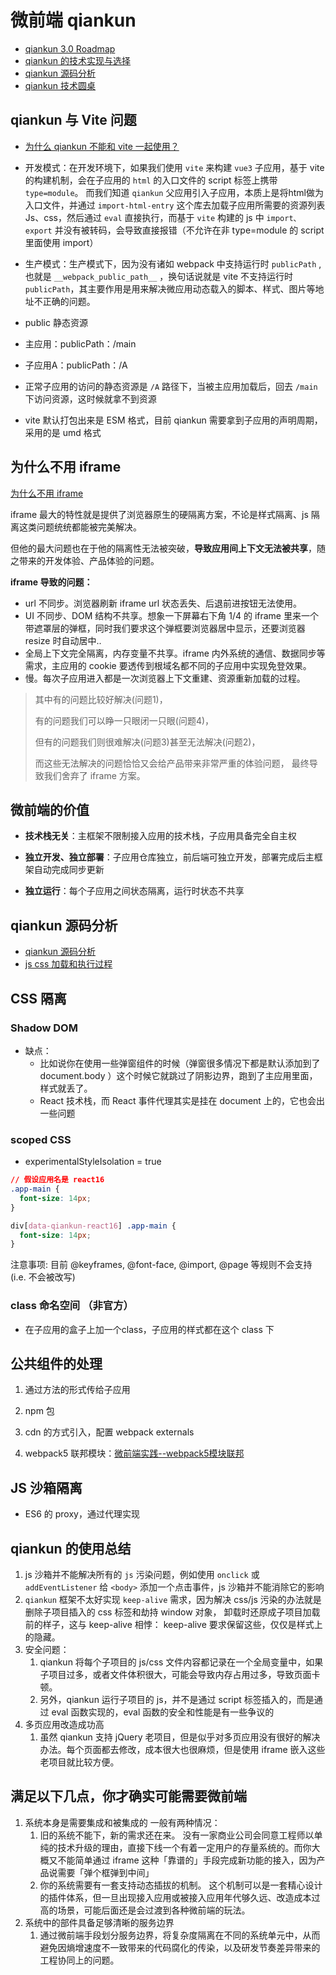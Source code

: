 # 微前端 qiankun

- [qiankun 3.0 Roadmap](https://github.com/umijs/qiankun/discussions/1378)
- [qiankun 的技术实现与选择](https://juejin.cn/post/6846687602439897101#heading-12)
- [qiankun 源码分析](https://juejin.cn/post/6844904115999342600)
- [qiankun 技术圆桌](https://www.yuque.com/kuitos/gky7yw)


## qiankun 与 Vite 问题

- [为什么 qiankun 不能和 vite 一起使用？](https://segmentfault.com/a/1190000042738311)

- 开发模式：在开发环境下，如果我们使用 `vite` 来构建 `vue3` 子应用，基于 vite 的构建机制，会在子应用的 `html` 的入口文件的 script 标签上携带 `type=module`。
  而我们知道 `qiankun` 父应用引入子应用，本质上是将html做为入口文件，并通过 `import-html-entry` 这个库去加载子应用所需要的资源列表Js、css，然后通过 `eval` 直接执行，而基于 `vite` 构建的 js 中 `import、export` 并没有被转码，会导致直接报错（不允许在非 type=module 的 script 里面使用 import）

- 生产模式：生产模式下，因为没有诸如 webpack 中支持运行时 `publicPath` ,也就是 `__webpack_public_path__` ，换句话说就是 vite 不支持运行时 `publicPath`，其主要作用是用来解决微应用动态载入的脚本、样式、图片等地址不正确的问题。

-  public 静态资源
- 主应用：publicPath：/main
- 子应用A：publicPath：/A
- 正常子应用的访问的静态资源是 `/A` 路径下，当被主应用加载后，回去 `/main` 下访问资源，这时候就拿不到资源

- vite 默认打包出来是 ESM 格式，目前 qiankun 需要拿到子应用的声明周期，采用的是 umd 格式

## 为什么不用 iframe

[为什么不用 iframe](https://www.yuque.com/kuitos/gky7yw/gesexv)

iframe 最大的特性就是提供了浏览器原生的硬隔离方案，不论是样式隔离、js 隔离这类问题统统都能被完美解决。

但他的最大问题也在于他的隔离性无法被突破，**导致应用间上下文无法被共享**，随之带来的开发体验、产品体验的问题。

**iframe 导致的问题：**

- url 不同步。浏览器刷新 iframe url 状态丢失、后退前进按钮无法使用。
- UI 不同步、DOM 结构不共享。想象一下屏幕右下角 1/4 的 iframe 里来一个带遮罩层的弹框，同时我们要求这个弹框要浏览器居中显示，还要浏览器 resize 时自动居中..
- 全局上下文完全隔离，内存变量不共享。iframe 内外系统的通信、数据同步等需求，主应用的 cookie 要透传到根域名都不同的子应用中实现免登效果。
- 慢。每次子应用进入都是一次浏览器上下文重建、资源重新加载的过程。

> 其中有的问题比较好解决(问题1)，
>
> 有的问题我们可以睁一只眼闭一只眼(问题4)，
>
>但有的问题我们则很难解决(问题3)甚至无法解决(问题2)，
>
>而这些无法解决的问题恰恰又会给产品带来非常严重的体验问题， 最终导致我们舍弃了 iframe 方案。

## 微前端的价值

- **技术栈无关**：主框架不限制接入应用的技术栈，子应用具备完全自主权

- **独立开发、独立部署**：子应用仓库独立，前后端可独立开发，部署完成后主框架自动完成同步更新

- **独立运行**：每个子应用之间状态隔离，运行时状态不共享

## qiankun 源码分析

- [qiankun 源码分析](https://juejin.cn/post/6844904115999342600)
- [js css 加载和执行过程](https://segmentfault.com/a/1190000037747701)

## CSS 隔离

### Shadow DOM
- 缺点：
    - 比如说你在使用一些弹窗组件的时候（弹窗很多情况下都是默认添加到了 document.body ）这个时候它就跳过了阴影边界，跑到了主应用里面，样式就丢了。
    - React 技术栈，而 React 事件代理其实是挂在 document 上的，它也会出一些问题

### scoped CSS
- experimentalStyleIsolation = true

```css
// 假设应用名是 react16
.app-main {
  font-size: 14px;
}

div[data-qiankun-react16] .app-main {
  font-size: 14px;
}
```

注意事项: 目前 @keyframes, @font-face, @import, @page 等规则不会支持 (i.e. 不会被改写)

### class 命名空间 （非官方）

- 在子应用的盒子上加一个class，子应用的样式都在这个 class 下


## 公共组件的处理

1. 通过方法的形式传给子应用

2. npm 包

3. cdn 的方式引入，配置 webpack externals

4. webpack5 联邦模块：[微前端实践--webpack5模块联邦](https://juejin.cn/post/6963326546606030856)




## JS 沙箱隔离

- ES6 的 proxy，通过代理实现

## qiankun 的使用总结

1. js 沙箱并不能解决所有的 `js` 污染问题，例如使用 `onclick` 或 `addEventListener` 给 `<body>` 添加一个点击事件，js 沙箱并不能消除它的影响
2. `qiankun` 框架不太好实现 `keep-alive` 需求，因为解决 css/js 污染的办法就是删除子项目插入的 css 标签和劫持 window 对象， 卸载时还原成子项目加载前的样子，这与 keep-alive 相悖： keep-alive 要求保留这些，仅仅是样式上的隐藏。
3. 安全问题：
    1. qiankun 将每个子项目的 js/css 文件内容都记录在一个全局变量中，如果子项目过多，或者文件体积很大，可能会导致内存占用过多，导致页面卡顿。
    2. 另外，qiankun 运行子项目的 js，并不是通过 script 标签插入的，而是通过 eval 函数实现的，eval 函数的安全和性能是有一些争议的
4. 多页应用改造成功高
    1. 虽然 qiankun 支持 jQuery 老项目，但是似乎对多页应用没有很好的解决办法。每个页面都去修改，成本很大也很麻烦，但是使用 iframe 嵌入这些老项目就比较方便。


## 满足以下几点，你才确实可能需要微前端

1. 系统本身是需要集成和被集成的 一般有两种情况：
    1. 旧的系统不能下，新的需求还在来。
       没有一家商业公司会同意工程师以单纯的技术升级的理由，直接下线一个有着一定用户的存量系统的。而你大概又不能简单通过 iframe 这种「靠谱的」手段完成新功能的接入，因为产品说需要「弹个框弹到中间」
    2. 你的系统需要有一套支持动态插拔的机制。
       这个机制可以是一套精心设计的插件体系，但一旦出现接入应用或被接入应用年代够久远、改造成本过高的场景，可能后面还是会过渡到各种微前端的玩法。
2. 系统中的部件具备足够清晰的服务边界
    1. 通过微前端手段划分服务边界，将复杂度隔离在不同的系统单元中，从而避免因熵增速度不一致带来的代码腐化的传染，以及研发节奏差异带来的工程协同上的问题。 
